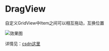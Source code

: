 # DragView
自定义GridView中Item之间可以相互拖动，互换位置

![效果图](http://img.blog.csdn.net/20160927093839361)

详情见：[csdn这里](http://blog.csdn.net/zxyudia/article/details/52678099)

